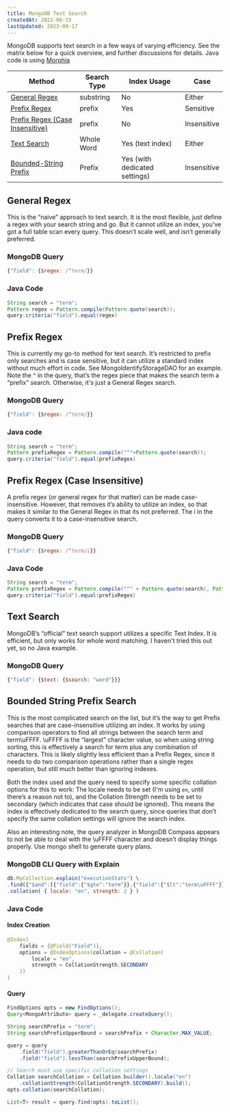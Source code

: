 ```yaml
---
title: MongoDB Text Search
createdAt: 2022-06-15
lastUpdated: 2023-09-17
---
```

MongoDB supports text search in a few ways of varying efficiency.  See the matrix below for a quick overview, and further discussions for details.  Java code is using [Morphia](https://morphia.dev/landing/index.html)

| Method                                                            | Search Type | Index Usage                   | Case        |
| ----------------------------------------------------------------- | ----------- | ----------------------------- | ----------- |
| [General Regex](#general-regex)                                   | substring   | No                            | Either      |
| [Prefix Regex](#prefix-regex)                                     | prefix      | Yes                           | Sensitive   |
| [Prefix Regex (Case Insensitive)](#prefix-regex-case-insensitive) | prefix      | No                            | Insensitive |
| [Text Search](#text-search)                                       | Whole Word  | Yes (text index)              | Either      |
| [Bounded-String Prefix](#bounded-string-prefix-search)            | Prefix      | Yes (with dedicated settings) | Insensitive |


## General Regex
This is the “naive” approach to text search.  It is the most flexible, just define a regex with your search string and go.  But it cannot utilize an index, you’ve got a full table scan every query.  This doesn’t scale well, and isn’t generally preferred.

### MongoDB Query
```javascript
{"field": {$regex: /^term/}}
```

### Java Code
```java
String search = "term";
Pattern regex = Pattern.compile(Pattern.quote(search));
query.criteria("field").equal(regex)
```

## Prefix Regex
This is currently my go-to method for text search.  It’s restricted to prefix only searches and is case sensitive, but it can utilize a standard index without much effort in code.  See MongoIdentifyStorageDAO for an example.  Note the ^ in the query, that’s the regex piece that makes the search term a “prefix” search.  Otherwise, it's just a General Regex search.

### MongoDB Query

```javascript
{"field": {$regex: /^term/}}
```

### Java code
```java
String search = "term";
Pattern prefixRegex = Pattern.compile("^"+Pattern.quote(search));
query.criteria("field").equal(prefixRegex)
```

## Prefix Regex (Case Insensitive)
A prefix regex (or general regex for that matter) can be made case-insensitive.  However, that removes it’s ability to utilize an index, so that makes it similar to the General Regex in that its not preferred. The i in the query converts it to a case-insensitive search.

### MongoDB Query
```javascript
{"field": {$regex: /^term/i}}
```

### Java Code
```java
String search = "term";
Pattern prefixRegex = Pattern.compile("^" + Pattern.quote(search), Pattern.CASE_INSENSITIVE);
query.criteria("field").equal(prefixRegex)
```

## Text Search
MongoDB’s “official” text search support utilizes a specific Text Index.  It is efficient, but only works for whole word matching.  I haven't tried this out yet, so no Java example.

### MongoDB Query
```javascript
{"field": {$text: {$search: "word"}}}
```

## Bounded String Prefix Search
This is the most complicated search on the list, but it’s the way to get Prefix searches that are case-insensitive utilizing an index.  It works by using comparison operators to find all strings between the search term and term\uFFFF.  \uFFFF is the “largest” character value, so when using string sorting, this is effectively a search for term plus any combination of characters.  This is likely slightly less efficient than a Prefix Regex, since it needs to do two comparison operations rather than a single regex operation, but still much better than ignoring indexes.

Both the index used and the query need to specify some specific collation options for this to work:  The locale needs to be set (I'm using `en`, until there’s a reason not to), and the Collation Strength needs to be set to secondary (which indicates that case should be ignored).  This means the index is effectively dedicated to the search query, since queries that don’t specify the same collation settings will ignore the search index.

Also an interesting note, the query analyzer in MongoDB Compass appears to not be able to deal with the \uFFFF character and doesn’t display things properly. Use mongo shell to generate query plans.

### MongoDB CLI Query with Explain
```javascript
db.MyCollection.explain("executionStats") \
.find({"$and":[{"field":{"$gte":"term"}},{"field":{"$lt":"term\uFFFF"}}]}) \
.collation( { locale: "en", strength: 2 } )
```
### Java Code

#### Index Creation
```java
@Index(
    fields = {@Field("Field")},
    options = @IndexOptions(collation = @Collation(
        locale = "en",
        strength = CollationStrength.SECONDARY
    ))
)
```
#### Query
```java
FindOptions opts = new FindOptions();
Query<MongoAttribute> query = _delegate.createQuery();

String searchPrefix = "term";
String searchPrefixUpperBound = searchPrefix + Character.MAX_VALUE;

query = query
    .field("field").greaterThanOrEq(searchPrefix)
    .field("field").lessThan(searchPrefixUpperBound);

// Search must use specific collation settings
Collation searchCollation = Collation.builder().locale("en")
    .collationStrength(CollationStrength.SECONDARY).build();
opts.collation(searchCollation);

List<T> result = query.find(opts).toList();
```